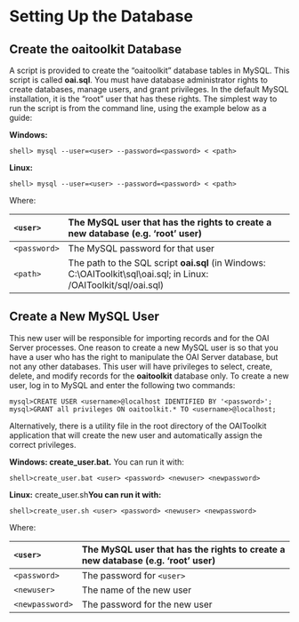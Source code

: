 # Setting Up the Database #

## Create the oaitoolkit Database ##

A script is provided to create the “oaitoolkit” database tables in MySQL. This script is called **oai.sql**. You must have database administrator rights to create databases, manage users, and grant privileges. In the default MySQL installation, it is the “root” user that has these rights. The simplest way to run the script is from the command line, using the example below as a guide:

**Windows:**

```
shell> mysql --user=<user> --password=<password> < <path>
```

**Linux:**

```
shell> mysql --user=<user> --password=<password> < <path>
```

Where:

|`<user>`|The MySQL user that has the rights to create a new database (e.g. ‘root’ user)|
|:-------|:-----------------------------------------------------------------------------|
|`<password>`|The MySQL password for that user                                              |
|`<path>`|The path to the SQL script **oai.sql** (in Windows: C:\OAIToolkit\sql\oai.sql; in Linux: /OAIToolkit/sql/oai.sql)|


## Create a New MySQL User ##

This new user will be responsible for importing records and for the OAI Server processes. One reason to create a new MySQL user is so that you have a user who has the right to manipulate the OAI Server database, but not any other databases. This user will have privileges to select, create, delete, and modify records for the **oaitoolkit** database only. To create a new user, log in to MySQL and enter the following two commands:

```
mysql>CREATE USER <username>@localhost IDENTIFIED BY '<password>';
mysql>GRANT all privileges ON oaitoolkit.* TO <username>@localhost;
```

Alternatively, there is a utility file in the root directory of the OAIToolkit application that will create the new user and automatically assign the correct privileges.

**Windows: create\_user.bat.** You can run it with:

```
shell>create_user.bat <user> <password> <newuser> <newpassword>
```

**Linux:** create\_user.sh**You can run it with:**

```
shell>create_user.sh <user> <password> <newuser> <newpassword>
```

Where:

|`<user>`|The MySQL user that has the rights to create a new database (e.g. ‘root’ user)|
|:-------|:-----------------------------------------------------------------------------|
|`<password>`|The password for `<user>`                                                     |
|`<newuser>`|The name of the new user                                                      |
|`<newpassword>`|The password for the new user                                                 |